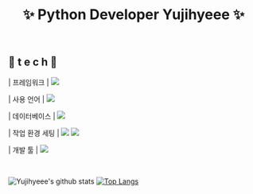 <h1 align=center>
 ✨ Python Developer Yujihyeee ✨
</h1>
<br/>


## 🌹 t e c h 🌹

| 프레임워크     | <img src="https://img.shields.io/badge/Django-092E20?style=flat-square&logo=Django&logoColor=orange"/>

| 사용 언어      | <img src="https://img.shields.io/badge/Python-3776AB?style=flat-square&logo=Python&logoColor=yellow"/> 

| 데이터베이스   | <img src="https://img.shields.io/badge/MariaDB-003545?style=flat-square&logo=MariaDB&logoColor=white"/>

| 작업 환경 세팅 | <img src="https://img.shields.io/badge/Docker-2496ED?style=flat-square&logo=Docker&logoColor=white"/> 
<img src="https://img.shields.io/badge/Anaconda-44A833?style=flat-square&logo=Anaconda&logoColor=white"/>

| 개발 툴        | <img src="https://img.shields.io/badge/PyCharm-000000?style=flat-square&logo=PyCharm&logoColor=yellow"/>


<br>
    
![Yujihyeee's github stats](https://github-readme-stats.vercel.app/api?username=Yujihyeee&show_icons=true&count_private=true)
[![Top Langs](https://github-readme-stats.vercel.app/api/top-langs/?username=Yujihyeee&hide=jupyter%20notebook)](https://github.com/anuraghazra/github-readme-stats)
